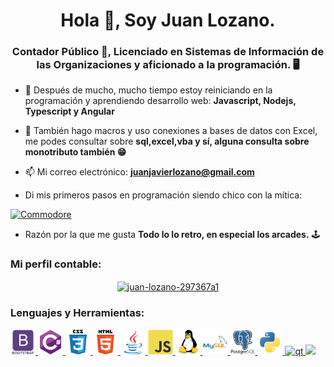 
<h1 align="center">Hola 👋, Soy Juan Lozano.</h1>
<h3 align="center">Contador Público 💼, Licenciado en Sistemas de Información de las Organizaciones y aficionado a la programación. 🖥️</h3>

-  🌱  Después de mucho, mucho tiempo estoy reiniciando en la programación y aprendiendo desarrollo web: **Javascript, Nodejs, Typescript y Angular**

- 💬  También hago macros y uso conexiones a bases de datos con Excel, me podes consultar sobre **sql,excel,vba y sí, alguna consulta sobre monotributo también 😁**

- 📫  Mi correo electrónico: **juanjavierlozano@gmail.com**

- Di mis primeros pasos en programación siendo chico con la mítica:

<p align="left"><a href="https://cdnlogo.com/logo/commodore_12814.html"><img src="https://cdn.cdnlogo.com/logos/c/39/commodore.svg" alt="Commodore" width="25" heigth="25"></a> 

-  Razón por la que me gusta **Todo lo lo retro, en especial los arcades.** 🕹️


<h3 align="left">Mi perfil contable:</h3>
<p align="center">
<a href="https://linkedin.com/in/juan-lozano-297367a1" target="blank"><img align="center" src="https://cdn.jsdelivr.net/npm/simple-icons@3.0.1/icons/linkedin.svg" alt="juan-lozano-297367a1" height="30" width="40" /></a>
</p>

<h3 align="left">Lenguajes y Herramientas:</h3>
<p align="left"> <a href="https://getbootstrap.com" target="_blank"> <img src="https://raw.githubusercontent.com/devicons/devicon/master/icons/bootstrap/bootstrap-plain-wordmark.svg" alt="bootstrap" width="40" height="40"/> </a> <a href="https://www.w3schools.com/cs/" target="_blank"> <img src="https://raw.githubusercontent.com/devicons/devicon/master/icons/csharp/csharp-original.svg" alt="csharp" width="40" height="40"/> </a> <a href="https://www.w3schools.com/css/" target="_blank"> <img src="https://raw.githubusercontent.com/devicons/devicon/master/icons/css3/css3-original-wordmark.svg" alt="css3" width="40" height="40"/> </a> <a href="https://www.w3.org/html/" target="_blank"> <img src="https://raw.githubusercontent.com/devicons/devicon/master/icons/html5/html5-original-wordmark.svg" alt="html5" width="40" height="40"/> </a> <a href="https://www.java.com" target="_blank"> <img src="https://raw.githubusercontent.com/devicons/devicon/master/icons/java/java-original.svg" alt="java" width="40" height="40"/> </a> <a href="https://developer.mozilla.org/en-US/docs/Web/JavaScript" target="_blank"> <img src="https://raw.githubusercontent.com/devicons/devicon/master/icons/javascript/javascript-original.svg" alt="javascript" width="40" height="40"/> </a> <a href="https://www.linux.org/" target="_blank"> <img src="https://raw.githubusercontent.com/devicons/devicon/master/icons/linux/linux-original.svg" alt="linux" width="40" height="40"/> </a> <a href="https://www.mysql.com/" target="_blank"> <img src="https://raw.githubusercontent.com/devicons/devicon/master/icons/mysql/mysql-original-wordmark.svg" alt="mysql" width="40" height="40"/> </a> <a href="https://www.postgresql.org" target="_blank"> <img src="https://raw.githubusercontent.com/devicons/devicon/master/icons/postgresql/postgresql-original-wordmark.svg" alt="postgresql" width="40" height="40"/> </a> <a href="https://www.python.org" target="_blank"> <img src="https://raw.githubusercontent.com/devicons/devicon/master/icons/python/python-original.svg" alt="python" width="40" height="40"/> </a> <a href="https://www.qt.io/" target="_blank"> <img src="https://upload.wikimedia.org/wikipedia/commons/0/0b/Qt_logo_2016.svg" alt="qt" width="40" height="40"/> </a><a href="https://icon-library.net/icon/vba-icon-12.html" title="Vba Icon #429078"><img src="https://icon-library.net//images/vba-icon/vba-icon-12.jpg" width="40" heigth="40"/></a></p>
